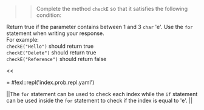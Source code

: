 >>Complete the method <code>checkE</code> so that it satisfies the following condition:
<p>Return true if the parameter contains between 1 and 3 <code>char</code> 'e'.
Use the <code>for</code> statement when writing your response.<br/>
For example:<br/>
<code>checkE("Hello")</code> should return true<br/>
<code>checkE("Delete")</code> should return true<br/>
<code>checkE("Reference")</code> should return false </p><<

= #!exl::repl('index.prob.repl.yaml')

||The <code>for</code> statement can be used to check each index while the <code>if</code> statement can be used inside the <code>for</code> statement to check if the index is equal to 'e'. ||
